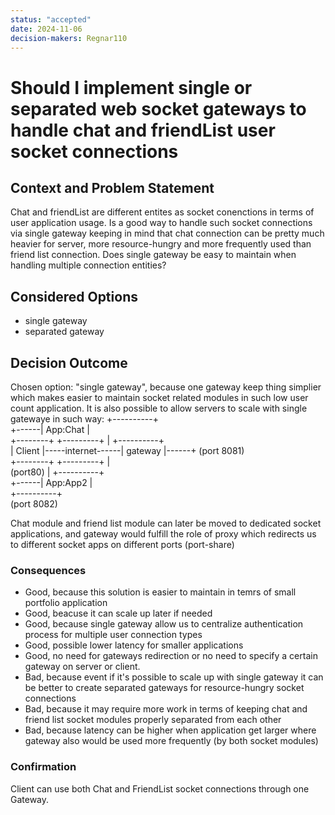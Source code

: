 ```yaml
---
status: "accepted"
date: 2024-11-06
decision-makers: Regnar110
---
```


# Should I implement single or separated web socket gateways to handle chat and friendList user socket connections

## Context and Problem Statement

Chat and friendList are different entites as socket conenctions in terms of user application usage. Is a good way to handle such socket connections via single gateway keeping in mind that chat connection can be pretty much heavier for server, more resource-hungry and more frequently used than friend list connection. Does single gateway be easy to maintain when handling multiple connection entities?

## Considered Options

* single gateway
* separated gateway

## Decision Outcome

Chosen option: "single gateway", because one gateway keep thing simplier which makes easier to maintain socket related modules in such low user count application. It is also possible to allow servers to scale with single gatewaye in such way:
                                                     +----------+  
                                              +------| App:Chat |  
+--------+                   +---------+      |      +----------+  
| Client |-----internet------| gateway |------+      (port 8081)  
+--------+                   +---------+      |        
                               (port80)       |      +----------+  
                                              +------| App:App2 |  
                                                     +----------+  
                                                     (port 8082)  
													 
Chat module and friend list module can later be moved to dedicated socket applications, and gateway would fulfill the role of proxy which redirects us to different socket apps on different ports (port-share)

<!-- This is an optional element. Feel free to remove. -->
### Consequences

* Good, because this solution is easier to maintain in temrs of small portfolio application
* Good, beacuse it can scale up later if needed
* Good, because single gateway allow us to centralize authentication process for multiple user connection types
* Good, possible lower latency for smaller applications
* Good, no need for gateways redirection or no need to specify a certain gateway on server or client. 
* Bad, because event if it's possible to scale up with single gateway it can be better to create
separated gateways for resource-hungry socket connections
* Bad, because it may require more work in terms of keeping chat and friend list socket modules properly        separated from each other  
* Bad, because latency can be higher when application get larger where gateway also would be used more frequently (by both socket modules)

<!-- This is an optional element. Feel free to remove. -->
### Confirmation

Client can use both Chat and FriendList socket connections through one Gateway.
